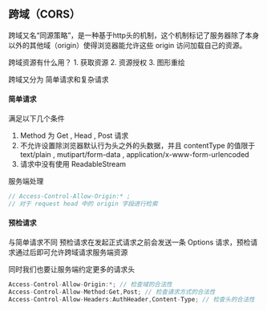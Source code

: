 <!--
 * @作者: gaowei
 * @页面: 
 * @最后修改人: gaowei
 * @Date: 2022-04-24 15:29:57
 * @LastEditTime: 2022-04-24 17:53:40
-->
## 跨域（CORS）

跨域又名“同源策略”，是一种基于http头的机制，这个机制标记了服务器除了本身以外的其他域（origin）使得浏览器能允许这些 origin 访问加载自己的资源。

跨域资源有什么用？
    1. 获取资源
    2. 资源授权
    3. 图形重绘

跨域又分为 简单请求和复杂请求

#### 简单请求
满足以下几个条件
1.  Method 为 Get , Head , Post 请求
2.  不允许设置除浏览器默认行为头之外的头数据，并且 contentType 的值限于 text/plain , mutipart/form-data , application/x-www-form-urlencoded
3.  请求中没有使用 ReadableStream

服务端处理

```js 
// Access-Control-Allow-Origin:* ; 
// 对于 request head 中的 origin 字段进行检索
```


#### 预检请求
与简单请求不同 预检请求在发起正式请求之前会发送一条 Options 请求，预检请求通过后即可允许跨域请求服务端资源

同时我们也要让服务端约定更多的请求头

```js
Access-Control-Allow-Origin:*; // 检查域的合法性
Access-Control-Allow-Method:Get,Post; // 检查请求方式的合法性
Access-Control-Allow-Headers:AuthHeader,Content-Type; // 检查头的合法性
```